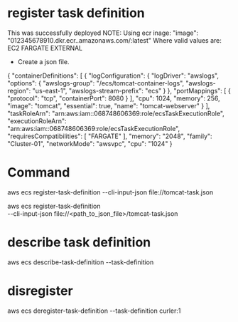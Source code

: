 # register task definition
This was successfully deployed 
NOTE: 
Using ecr inage: 
"image": "012345678910.dkr.ecr.<region-name>.amazonaws.com/<repository-name>:latest"
Where valid values are:
  EC2
  FARGATE
  EXTERNAL

- Create a json file.

{
    "containerDefinitions": [
      {
        "logConfiguration": {
          "logDriver": "awslogs",
          "options": {
            "awslogs-group": "/ecs/tomcat-container-logs",
            "awslogs-region": "us-east-1",
            "awslogs-stream-prefix": "ecs"
          }
        },
        "portMappings": [
          {
            "protocol": "tcp",
            "containerPort": 8080
          }
        ],
        "cpu": 1024,
        "memory": 256,
        "image": "tomcat",
        "essential": true,
        "name": "tomcat-webserver"
      }
    ],
    "taskRoleArn": "arn:aws:iam::068748606369:role/ecsTaskExecutionRole",
    "executionRoleArn": "arn:aws:iam::068748606369:role/ecsTaskExecutionRole",
    "requiresCompatibilities": [
        "FARGATE"
     ], 
    "memory": "2048",
    "family": "Cluster-01",
    "networkMode": "awsvpc",
    "cpu": "1024"
  }

# Command
aws ecs register-task-definition --cli-input-json file://tomcat-task.json

aws ecs register-task-definition \
    --cli-input-json file://<path_to_json_file>/tomcat-task.json

# describe task definition
aws ecs describe-task-definition --task-definition <name>

# disregister
aws ecs deregister-task-definition --task-definition curler:1